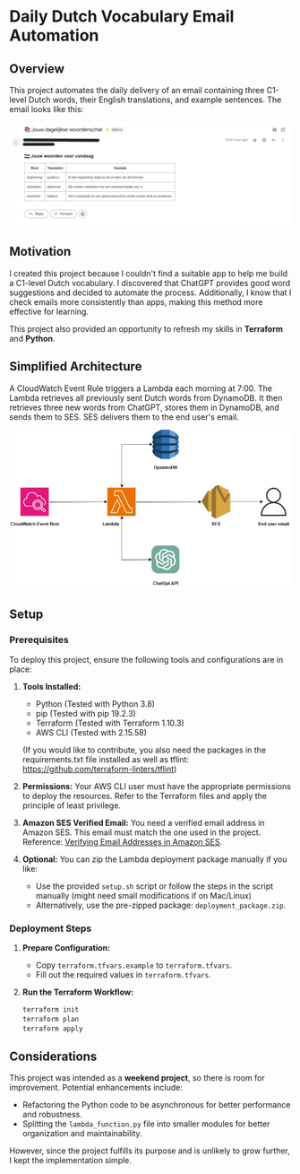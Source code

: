 # Daily Dutch Vocabulary Email Automation

## Overview
This project automates the daily delivery of an email containing three C1-level Dutch words, their English translations, and example sentences. The email looks like this:

![Screenshot of email](/images/email.png)


## Motivation
I created this project because I couldn't find a suitable app to help me build a C1-level Dutch vocabulary. I discovered that ChatGPT provides good word suggestions and decided to automate the process. Additionally, I know that I check emails more consistently than apps, making this method more effective for learning.

This project also provided an opportunity to refresh my skills in **Terraform** and **Python**.


## Simplified Architecture
A CloudWatch Event Rule triggers a Lambda each morning at 7:00. The Lambda retrieves all previously sent Dutch words from DynamoDB. It then retrieves three new words from ChatGPT, stores them in DynamoDB, and sends them to SES. SES delivers them to the end user's email.

![Picture of architecture](/images/architecture.jpg)


## Setup

### Prerequisites
To deploy this project, ensure the following tools and configurations are in place:

1. **Tools Installed:**
   - Python (Tested with Python 3.8)
   - pip (Tested with pip 19.2.3)
   - Terraform (Tested with Terraform 1.10.3)
   - AWS CLI (Tested with 2.15.58)

   (If you would like to contribute, you also need the packages in the requirements.txt file installed as well as tflint: https://github.com/terraform-linters/tflint)

2. **Permissions:**
   Your AWS CLI user must have the appropriate permissions to deploy the resources. Refer to the Terraform files and apply the principle of least privilege.

3. **Amazon SES Verified Email:**
   You need a verified email address in Amazon SES. This email must match the one used in the project.
   Reference: [Verifying Email Addresses in Amazon SES](https://docs.aws.amazon.com/ses/latest/dg/creating-identities.html#verify-email-addresses-procedure).

4. **Optional:**
   You can zip the Lambda deployment package manually if you like:
   - Use the provided `setup.sh` script or follow the steps in the script manually (might need small modifications if on Mac/Linux)
   - Alternatively, use the pre-zipped package: `deployment_package.zip`.

### Deployment Steps

1. **Prepare Configuration:**
   - Copy `terraform.tfvars.example` to `terraform.tfvars`.
   - Fill out the required values in `terraform.tfvars`.

2. **Run the Terraform Workflow:**
   ```bash
   terraform init
   terraform plan
   terraform apply
   ```

## Considerations

This project was intended as a **weekend project**, so there is room for improvement. Potential enhancements include:
- Refactoring the Python code to be asynchronous for better performance and robustness.
- Splitting the `lambda_function.py` file into smaller modules for better organization and maintainability.

However, since the project fulfills its purpose and is unlikely to grow further, I kept the implementation simple.
